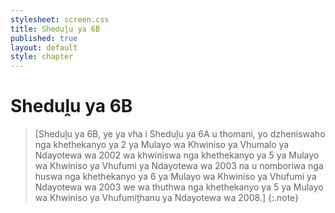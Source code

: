 ```yaml
---
stylesheet: screen.css
title: Sheduḽu ya 6B
published: true
layout: default
style: chapter
---
```


# Sheduḽu ya 6B

> [Sheduḽu ya 6B, ye ya vha i Sheduḽu ya 6A u thomani, yo dzheniswaho nga khethekanyo ya 2 ya Mulayo wa Khwiniso ya Vhumalo ya Ndayotewa wa 2002 wa khwiniswa nga khethekanyo ya 5 ya Mulayo wa Khwiniso ya Vhufumi ya Ndayotewa wa 2003 na u nomboriwa nga huswa nga khethekanyo ya 6 ya Mulayo wa Khwiniso ya Vhufumi ya Ndayotewa wa 2003 we wa thuthwa nga khethekanyo ya 5 ya Mulayo wa Khwiniso ya Vhufumiṱhanu ya Ndayotewa wa 2008.]
{:.note}

